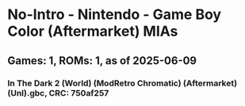 # No-Intro - Nintendo - Game Boy Color (Aftermarket) MIAs
## Games: 1, ROMs: 1, as of 2025-06-09

### In The Dark 2 (World) (ModRetro Chromatic) (Aftermarket) (Unl).gbc, CRC: 750af257
